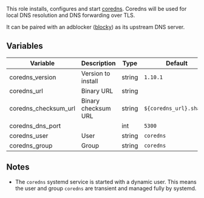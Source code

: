 This role installs, configures and start [coredns](https://coredns.io/). Coredns
will be used for local DNS resolution and DNS forwarding over TLS.

It can be paired with an adblocker ([blocky](./blocky.md)) as its upstream
DNS server.

## Variables

| Variable | Description | Type | Default |
| -------- | ----------- | ---- | ------- |
| coredns_version | Version to install | string | `1.10.1` |
| coredns_url | Binary URL | string | |
| coredns_checksum_url | Binary checksum URL | string | `${coredns_url}.sha256` |
| coredns_dns_port | | int | `5300` |
| coredns_user | User | string | `coredns` |
| coredns_group | Group | string | `coredns` |

## Notes

- The `coredns` systemd service is started with a dynamic user. This means the
  user and group `coredns` are transient and managed fully by systemd.

